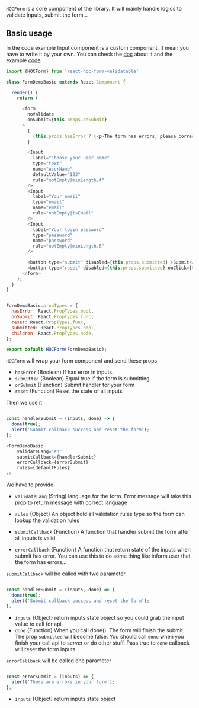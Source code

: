 `HOCForm` is a core component of the library.  It will mainly handle logics to validate inputs, submit the form...

## Basic usage

In the code example Input component is a custom component. 
It mean you have to write it by your own. You can check the [doc](https://github.com/gndplayground/react-hoc-form-validatable/blob/master/docs/4.HOCInput.md) 
about it and the example [code](https://github.com/gndplayground/react-hoc-form-validatable/blob/master/dev/components/Input.jsx)

```javascript
import {HOCForm} from 'react-hoc-form-validatable'

class FormDemoBasic extends React.Component {

  render() {
    return (

      <form
        noValidate
        onSubmit={this.props.onSubmit}
      >
        {
          (this.props.hasError ? (<p>The form has errors, please correct!</p>) : '')
        }

        <Input
          label="Choose your user name"
          type="text"
          name="userName"
          defaultValue="123"
          rule="notEmpty|minLength,4"
        />
        <Input
          label="Your email"
          type="email"
          name="email"
          rule="notEmpty|isEmail"
        />
        <Input
          label="Your login password"
          type="password"
          name="password"
          rule="notEmpty|minLength,6"
        />

        <button type="submit" disabled={this.props.submitted} >Submit</button>
        <button type="reset" disabled={this.props.submitted} onClick={this.props.reset}>Reset</button>
      </form>
    );
  }
}


FormDemoBasic.propTypes = {
  hasError: React.PropTypes.bool,
  onSubmit: React.PropTypes.func,
  reset: React.PropTypes.func,
  submitted: React.PropTypes.bool,
  children: React.PropTypes.node,
};

export default HOCForm(FormDemoBasic);

```

`HOCForm` will wrap your form component and send these props

* `hasError` (Boolean) If has error in inputs.
* `submitted` (Boolean) Equal true if the form is submitting. 
* `onSubmit` (Function) Submit handler for your form
* `reset` (Function) Reset the state of all inputs

Then we use it

```javascript

const handlerSubmit = (inputs, done) => {
  done(true);
  alert('Submit callback success and reset the form');
};

<FormDemoBasic 
    validateLang="en"
    submitCallback={handlerSubmit}
    errorCallback={errorSubmit}
    rules={defaultRules}
/>

```

We have to provide 
* `validateLang` (String) language for the form. 
Error message will take this prop to return message with correct language

* `rules` {Object} An object hold all validation rules type so the form can lookup the validation rules

* `submitCallback` {Function} A function that handler submit the form after all inputs is valid.

* `errorCallback` {Function} A function that return state of the inputs when submit has error. You can use this to 
do some thing like inform user that the form has errors...

`submitCallback` will be called with two parameter

```javascript

const handlerSubmit = (inputs, done) => {
  done(true);
  alert('Submit callback success and reset the form');
};

```

* `inputs` {Object} return inputs state object so you could grab the input value to call for api
* `done` {Function} When you call done(). The form will finish the submit.
The prop `submitted` will become false. You should call `done` when you finish your call api to server or do other stuff.
Pass true to `done` callback will reset the form inputs.


`errorCallback` will be called one parameter

```javascript

const errorSubmit = (inputs) => {
  alert('There are errors in your form');
};

```

* `inputs` {Object} return inputs state object
